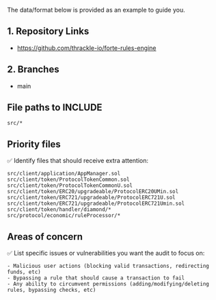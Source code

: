 The data/format below is provided as an example to guide you.

## 1. Repository Links

- https://github.com/thrackle-io/forte-rules-engine

## 2. Branches

- main

## File paths to INCLUDE

```
src/*
```

## Priority files

✅ Identify files that should receive extra attention:
```
src/client/application/AppManager.sol
src/client/token/ProtocolTokenCommon.sol
src/client/token/ProtocolTokenCommonU.sol
src/client/token/ERC20/upgradeable/ProtocolERC20UMin.sol
src/client/token/ERC721/upgradeable/ProtocolERC721U.sol
src/client/token/ERC721/upgradeable/ProtocolERC721Umin.sol
src/client/token/handler/diamond/*
src/protocol/economic/ruleProcessor/*
```

## Areas of concern

✅ List specific issues or vulnerabilities you want the audit to focus on:

```
- Malicious user actions (blocking valid transactions, redirecting funds, etc)
- Bypassing a rule that should cause a transaction to fail
- Any ability to circumvent permissions (adding/modifying/deleting rules, bypassing checks, etc)
```
